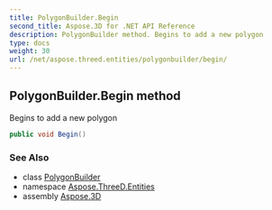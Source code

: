 ```yaml
---
title: PolygonBuilder.Begin
second_title: Aspose.3D for .NET API Reference
description: PolygonBuilder method. Begins to add a new polygon
type: docs
weight: 30
url: /net/aspose.threed.entities/polygonbuilder/begin/
---
```

## PolygonBuilder.Begin method

Begins to add a new polygon

```csharp
public void Begin()
```

### See Also

* class [PolygonBuilder](../)
* namespace [Aspose.ThreeD.Entities](../../../aspose.threed.entities/)
* assembly [Aspose.3D](../../../)


